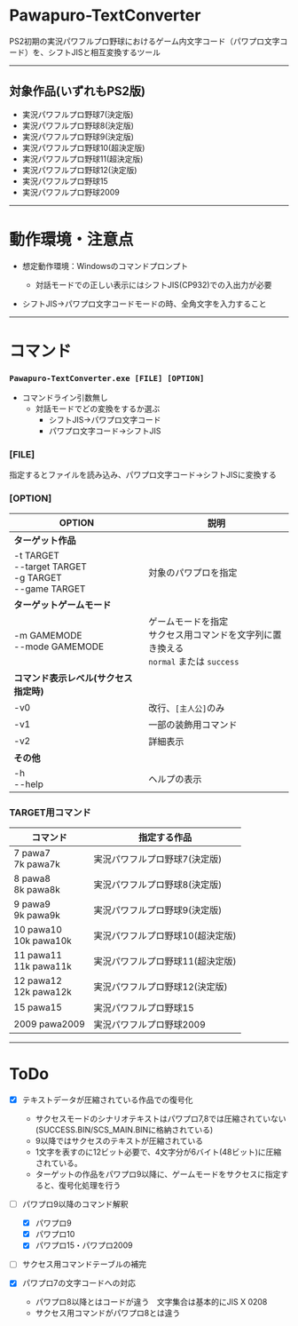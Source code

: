 # Pawapuro-TextConverter
PS2初期の実況パワフルプロ野球におけるゲーム内文字コード（パワプロ文字コード）を、シフトJISと相互変換するツール

-----
## 対象作品(いずれもPS2版)
- 実況パワフルプロ野球7(決定版)
- 実況パワフルプロ野球8(決定版)
- 実況パワフルプロ野球9(決定版)
- 実況パワフルプロ野球10(超決定版)
- 実況パワフルプロ野球11(超決定版)
- 実況パワフルプロ野球12(決定版)
- 実況パワフルプロ野球15
- 実況パワフルプロ野球2009

-----
# 動作環境・注意点
- 想定動作環境：Windowsのコマンドプロンプト
    - 対話モードでの正しい表示にはシフトJIS(CP932)での入出力が必要

- シフトJIS→パワプロ文字コードモードの時、全角文字を入力すること

-----
# コマンド
### `Pawapuro-TextConverter.exe [FILE] [OPTION]`

- コマンドライン引数無し
    - 対話モードでどの変換をするか選ぶ
        - シフトJIS→パワプロ文字コード
        - パワプロ文字コード→シフトJIS


### **[FILE]** 
指定するとファイルを読み込み、パワプロ文字コード→シフトJISに変換する

### **[OPTION]**

| OPTION | 説明 |
| ---- | ---- |
|**ターゲット作品**||
|-t TARGET<br>--target TARGET<br>-g TARGET<br>--game TARGET|対象のパワプロを指定|
|**ターゲットゲームモード**||
|-m GAMEMODE<br>--mode GAMEMODE|ゲームモードを指定<br>サクセス用コマンドを文字列に置き換える<br>`normal` または `success`|
|**コマンド表示レベル(サクセス指定時)**||
| -v0 | 改行、`[主人公]`のみ |
| -v1 | 一部の装飾用コマンド |
| -v2 | 詳細表示 |
|**その他**||
|-h<br>--help|ヘルプの表示|

### TARGET用コマンド

| コマンド | 指定する作品 |
| ---- | ---- |
|7 pawa7<br>7k pawa7k| 実況パワフルプロ野球7(決定版) |
|8 pawa8<br>8k pawa8k| 実況パワフルプロ野球8(決定版) |
|9 pawa9<br>9k pawa9k| 実況パワフルプロ野球9(決定版) |
|10 pawa10<br>10k pawa10k| 実況パワフルプロ野球10(超決定版) |
|11 pawa11<br>11k pawa11k| 実況パワフルプロ野球11(超決定版) |
|12 pawa12<br>12k pawa12k| 実況パワフルプロ野球12(決定版) |
|15 pawa15| 実況パワフルプロ野球15 |
|2009 pawa2009| 実況パワフルプロ野球2009 |

-----
# ToDo

- [x] テキストデータが圧縮されている作品での復号化
    - サクセスモードのシナリオテキストはパワプロ7,8では圧縮されていない(SUCCESS.BIN/SCS_MAIN.BINに格納されている)
    - 9以降ではサクセスのテキストが圧縮されている
    - 1文字を表すのに12ビット必要で、4文字分が6バイト(48ビット)に圧縮されている。
    - ターゲットの作品をパワプロ9以降に、ゲームモードをサクセスに指定すると、復号化処理を行う
- [ ] パワプロ9以降のコマンド解釈
    - [x] パワプロ9
    - [x] パワプロ10
    - [x] パワプロ15・パワプロ2009

- [ ] サクセス用コマンドテーブルの補完

- [x] パワプロ7の文字コードへの対応
    - パワプロ8以降とはコードが違う　文字集合は基本的にJIS X 0208
    - サクセス用コマンドがパワプロ8とは違う